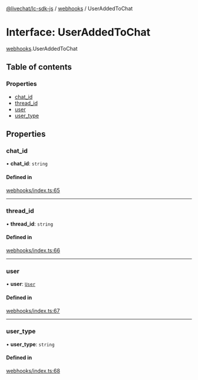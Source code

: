 [@livechat/lc-sdk-js](../README.md) / [webhooks](../modules/webhooks.md) / UserAddedToChat

# Interface: UserAddedToChat

[webhooks](../modules/webhooks.md).UserAddedToChat

## Table of contents

### Properties

- [chat\_id](webhooks.UserAddedToChat.md#chat_id)
- [thread\_id](webhooks.UserAddedToChat.md#thread_id)
- [user](webhooks.UserAddedToChat.md#user)
- [user\_type](webhooks.UserAddedToChat.md#user_type)

## Properties

### chat\_id

• **chat\_id**: `string`

#### Defined in

[webhooks/index.ts:65](https://github.com/livechat/lc-sdk-js/blob/5f5afdd/src/webhooks/index.ts#L65)

___

### thread\_id

• **thread\_id**: `string`

#### Defined in

[webhooks/index.ts:66](https://github.com/livechat/lc-sdk-js/blob/5f5afdd/src/webhooks/index.ts#L66)

___

### user

• **user**: [`User`](../modules/agent_structures_users.md#user)

#### Defined in

[webhooks/index.ts:67](https://github.com/livechat/lc-sdk-js/blob/5f5afdd/src/webhooks/index.ts#L67)

___

### user\_type

• **user\_type**: `string`

#### Defined in

[webhooks/index.ts:68](https://github.com/livechat/lc-sdk-js/blob/5f5afdd/src/webhooks/index.ts#L68)
